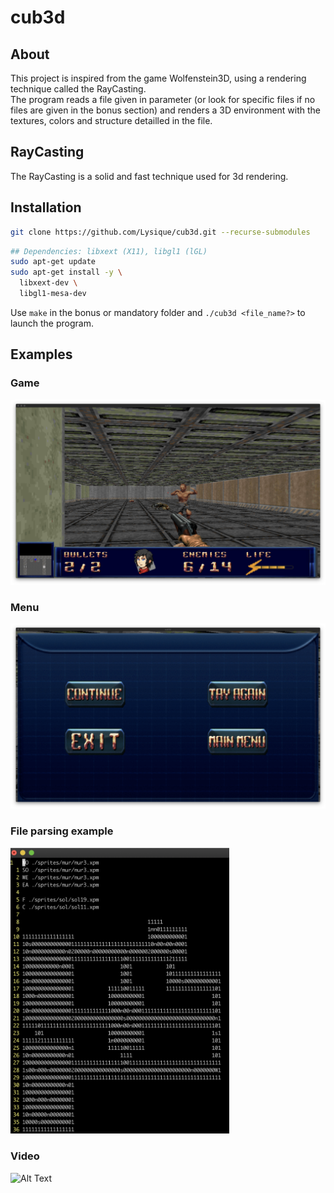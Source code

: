 # cub3d

## About
This project is inspired from the game Wolfenstein3D, using a rendering technique called the RayCasting.  
The program reads a file given in parameter (or look for specific files if no files are given in the bonus section) and renders a 3D environment with the textures, colors and structure detailled in the file.

## RayCasting
The RayCasting is a solid and fast technique used for 3d rendering.

## Installation
```sh
git clone https://github.com/Lysique/cub3d.git --recurse-submodules

```

```sh
## Dependencies: libxext (X11), libgl1 (lGL)
sudo apt-get update
sudo apt-get install -y \
  libxext-dev \
  libgl1-mesa-dev
```

Use `make` in the bonus or mandatory folder and `./cub3d <file_name?>` to launch the program.

## Examples
### Game
<img src="readme_files/screenshot_game.png" width="600"></img>

### Menu
<img src="readme_files/menu_example.png" width="600"></img>

### File parsing example
<img src="readme_files/map_example.png" width="350"></img>

### Video
![Alt Text](https://github.com/Lysique/clean_cub3d/blob/master/readme_files/cub3d_vid_example.gif)
